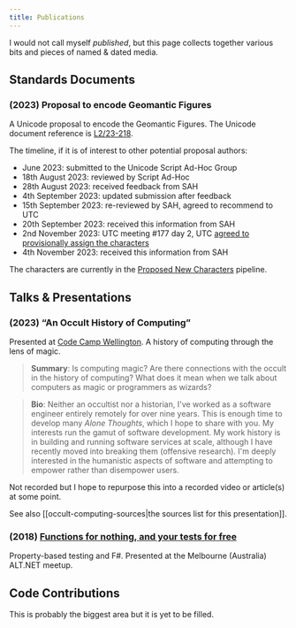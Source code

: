 ```yaml
---
title: Publications
---
```

I would not call myself _published_, but this page collects together various bits and pieces of named & dated media.

## Standards Documents

### (2023) Proposal to encode Geomantic Figures

A Unicode proposal to encode the Geomantic Figures. The Unicode document reference is [L2/23-218](https://www.unicode.org/L2/L2023/23218-geomancy.pdf).

The timeline, if it is of interest to other potential proposal authors:
- June 2023: submitted to the Unicode Script Ad-Hoc Group
- 18th August 2023: reviewed by Script Ad-Hoc
- 28th August 2023: received feedback from SAH
- 4th September 2023: updated submission after feedback
- 15th September 2023: re-reviewed by SAH, agreed to recommend to UTC
- 20th September 2023: received this information from SAH
- 2nd November 2023: UTC meeting #177 day 2, UTC [agreed to provisionally assign the characters](https://www.unicode.org/L2/L2023/23231.htm#177-C34:~:text=Provisionally%20assign%2016%20code%20points%20U%2B1CEE0..U%2B1CEEF%20for%20geomantic%20figures)
- 4th November 2023: received this information from SAH

The characters are currently in the [Proposed New Characters](https://www.unicode.org/alloc/Pipeline.html) pipeline.
## Talks & Presentations

### (2023) “An Occult History of Computing”

Presented at [Code Camp Wellington](https://www.codecampwellington.nz/2023/). A history of computing through the lens of magic. 

> **Summary**: Is computing magic? Are there connections with the occult in the history of computing? What does it mean when we talk about computers as magic or programmers as wizards?

> **Bio**: Neither an occultist nor a historian, I've worked as a software engineer entirely remotely for over nine years. This is enough time to develop many _Alone Thoughts_, which I hope to share with you. My interests run the gamut of software development. My work history is in building and running software services at scale, although I have recently moved into breaking them (offensive research). I'm deeply interested in the humanistic aspects of software and attempting to empower rather than disempower users.

Not recorded but I hope to repurpose this into a recorded video or article(s) at some point.

See also [[occult-computing-sources|the sources list for this presentation]].
### (2018) [Functions for nothing, and your tests for free](https://www.youtube.com/watch?v=8oALNLdyOyM)

Property-based testing and F#. Presented at the Melbourne (Australia) ALT.NET meetup.

## Code Contributions

This is probably the biggest area but it is yet to be filled.